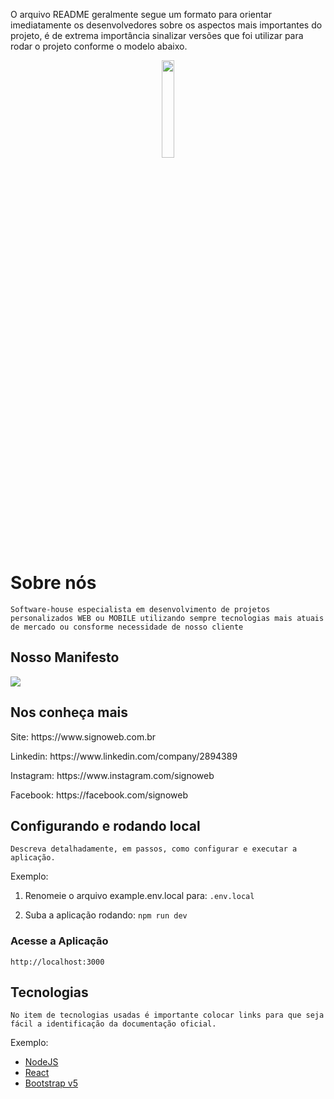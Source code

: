 O arquivo README geralmente segue um formato para orientar imediatamente os desenvolvedores sobre
os aspectos mais importantes do projeto, é de extrema importância sinalizar versões que foi utilizar para rodar o projeto conforme o modelo abaixo.

<div align="center">
  <img width="20%" src="https://site.signoweb.com.br/assets/images/logo-signo.svg" />
</div>

# Sobre nós
`Software-house especialista em desenvolvimento de projetos personalizados WEB ou MOBILE utilizando sempre tecnologias mais atuais de mercado ou consforme necessidade de nosso cliente`

## Nosso Manifesto
<img src="https://site.signoweb.com.br/assets/images/manifesto.png" />

## Nos conheça mais
<p>Site: https://www.signoweb.com.br</p>
<p>Linkedin: https://www.linkedin.com/company/2894389</p>
<p>Instagram: https://www.instagram.com/signoweb</p>
<p>Facebook: https://facebook.com/signoweb</p>

## Configurando e rodando local
`Descreva detalhadamente, em passos, como configurar e executar a aplicação.`

Exemplo:
 1. Renomeie o arquivo example.env.local para: 
 `.env.local`
 &nbsp;
 
 2. Suba a aplicação rodando: 
 `npm run dev`

### Acesse a Aplicação
 `http://localhost:3000`

## Tecnologias
`No item de tecnologias usadas é importante colocar links para que seja fácil a identificação da documentação oficial.`

Exemplo:
* [NodeJS](https://nodejs.org/en/docs/)
* [React](https://pt-br.reactjs.org/docs/getting-started.html)
* [Bootstrap v5](https://getbootstrap.com/docs/5.0/getting-started/introduction/)
